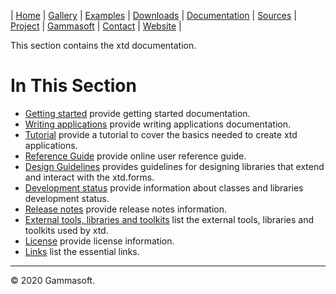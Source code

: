 | [Home](home.md) | [Gallery](gallery.md) | [Examples](examples.md) | [Downloads](downloads.md) | [Documentation](documentation.md) | [Sources](https://github.com/gammasoft71/xtd) | [Project](https://sourceforge.net/projects/xtdpro/) | [Gammasoft](gammasoft.md)  | [Contact](contact.md) | [Website](https://gammasoft71.wixsite.com/gammasoft) |

This section contains the xtd documentation. ​

# In This Section

* [Getting started](getting_started.md) provide getting started documentation.
* [Writing applications](writing_applications.md) provide writing applications documentation.
* [Tutorial](tutorial.md) provide a tutorial to cover the basics needed to create xtd applications.
* [Reference Guide](https://codedocs.xyz/gammasoft71/xtd/) provide online user reference guide.
* [Design Guidelines](design_guidelines.md) provides guidelines for designing libraries that extend and interact with the xtd.forms.
* [Development status](development_status.md) provide information about classes and libraries development status.
* [Release notes](release_notes.md) provide release notes information.
* [External tools, libraries and toolkits](external_tools_libraries_and_toolkits.md) list the external tools, libraries and toolkits used by xtd.
* [License](license.md) provide license information.
* [Links](links.md) list the essential links.

______________________________________________________________________________________________

© 2020 Gammasoft.
